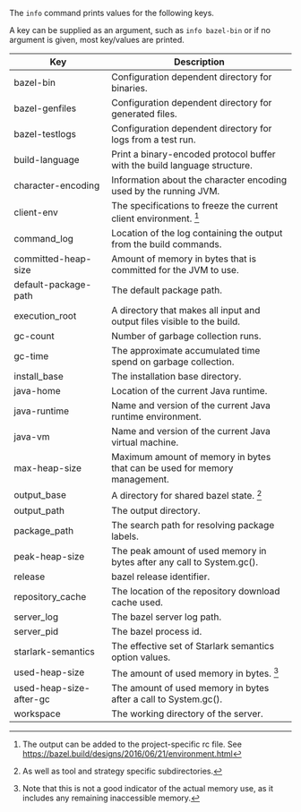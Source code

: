 The `info` command prints values for the following keys.

A key can be supplied as an argument, such as `info bazel-bin` or if no argument
is given, most key/values are printed.

| Key                     | Description                                                               |
| ----------------------- | ------------------------------------------------------------------------- |
| bazel-bin               | Configuration dependent directory for binaries.                           |
| bazel-genfiles          | Configuration dependent directory for generated files.                    |
| bazel-testlogs          | Configuration dependent directory for logs from a test run.               |
| build-language          | Print a binary-encoded protocol buffer with the build language structure. |
| character-encoding      | Information about the character encoding used by the running JVM.         |
| client-env              | The specifications to freeze the current client environment. [^1]         |
| command_log             | Location of the log containing the output from the build commands.        |
| committed-heap-size     | Amount of memory in bytes that is committed for the JVM to use.           |
| default-package-path    | The default package path.                                                 |
| execution_root          | A directory that makes all input and output files visible to the build.   |
| gc-count                | Number of garbage collection runs.                                        |
| gc-time                 | The approximate accumulated time spend on garbage collection.             |
| install_base            | The installation base directory.                                          |
| java-home               | Location of the current Java runtime.                                     |
| java-runtime            | Name and version of the current Java runtime environment.                 |
| java-vm                 | Name and version of the current Java virtual machine.                     |
| max-heap-size           | Maximum amount of memory in bytes that can be used for memory management. |
| output_base             | A directory for shared bazel state. [^2]                                  |
| output_path             | The output directory.                                                     |
| package_path            | The search path for resolving package labels.                             |
| peak-heap-size          | The peak amount of used memory in bytes after any call to System.gc().    |
| release                 | bazel release identifier.                                                 |
| repository_cache        | The location of the repository download cache used.                       |
| server_log              | The bazel server log path.                                                |
| server_pid              | The bazel process id.                                                     |
| starlark-semantics      | The effective set of Starlark semantics option values.                    |
| used-heap-size          | The amount of used memory in bytes. [^3]                                  |
| used-heap-size-after-gc | The amount of used memory in bytes after a call to System.gc().           |
| workspace               | The working directory of the server.                                      |

[^1]:
    The output can be added to the project-specific rc file. See
    https://bazel.build/designs/2016/06/21/environment.html

[^2]: As well as tool and strategy specific subdirectories.
[^3]:
    Note that this is not a good indicator of the actual memory use, as it
    includes any remaining inaccessible memory.
